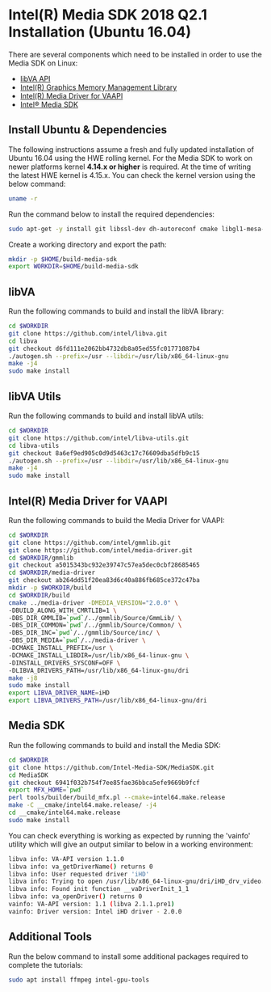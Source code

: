 # Intel(R) Media SDK 2018 Q2.1 Installation (Ubuntu 16.04)
There are several components which need to be installed in order to use the Media SDK on Linux:
 - [libVA API](https://github.com/intel/libva)
 - [Intel(R) Graphics Memory Management Library](https://github.com/intel/gmmlib)
 - [Intel(R) Media Driver for VAAPI](https://github.com/intel/media-driver)
 - [Intel® Media SDK](https://github.com/Intel-Media-SDK/MediaSDK)

## Install Ubuntu & Dependencies
The following instructions assume a fresh and fully updated installation of Ubuntu 16.04 using the HWE rolling kernel. For the Media SDK to work on newer platforms kernel **4.14.x or higher** is required. At the time of writing the latest HWE kernel is 4.15.x. You can check the kernel version using the below command:
``` bash
uname -r
```
Run the command below to install the required dependencies:
``` bash
sudo apt-get -y install git libssl-dev dh-autoreconf cmake libgl1-mesa-dev libpciaccess-dev
```
Create a working directory and export the path:
``` bash
mkdir -p $HOME/build-media-sdk
export WORKDIR=$HOME/build-media-sdk
```

## libVA
Run the following commands to build and install the libVA library:
``` bash
cd $WORKDIR
git clone https://github.com/intel/libva.git
cd libva
git checkout d6fd111e2062bb4732db8a05ed55fc01771087b4
./autogen.sh --prefix=/usr --libdir=/usr/lib/x86_64-linux-gnu
make -j4
sudo make install
```
## libVA Utils
Run the following commands to build and install libVA utils:
``` bash
cd $WORKDIR
git clone https://github.com/intel/libva-utils.git
cd libva-utils
git checkout 8a6ef9ed905c0d9d5463c17c76609dba5dfb9c15
./autogen.sh --prefix=/usr --libdir=/usr/lib/x86_64-linux-gnu
make -j4
sudo make install
```
## Intel(R) Media Driver for VAAPI
Run the following commands to build the Media Driver for VAAPI:
``` bash
cd $WORKDIR
git clone https://github.com/intel/gmmlib.git
git clone https://github.com/intel/media-driver.git
cd $WORKDIR/gmmlib
git checkout a5015343bc932e39747c57ea5dec0cbf28685465
cd $WORKDIR/media-driver
git checkout ab264dd51f20ea83d6c40a886fb685ce372c47ba
mkdir -p $WORKDIR/build
cd $WORKDIR/build
cmake ../media-driver -DMEDIA_VERSION="2.0.0" \
-DBUILD_ALONG_WITH_CMRTLIB=1 \
-DBS_DIR_GMMLIB=`pwd`/../gmmlib/Source/GmmLib/ \
-DBS_DIR_COMMON=`pwd`/../gmmlib/Source/Common/ \
-DBS_DIR_INC=`pwd`/../gmmlib/Source/inc/ \
-DBS_DIR_MEDIA=`pwd`/../media-driver \
-DCMAKE_INSTALL_PREFIX=/usr \
-DCMAKE_INSTALL_LIBDIR=/usr/lib/x86_64-linux-gnu \
-DINSTALL_DRIVERS_SYSCONF=OFF \
-DLIBVA_DRIVERS_PATH=/usr/lib/x86_64-linux-gnu/dri
make -j8
sudo make install
export LIBVA_DRIVER_NAME=iHD
export LIBVA_DRIVERS_PATH=/usr/lib/x86_64-linux-gnu/dri
```
## Media SDK
Run the following commands to build and install the Media SDK:
``` bash
cd $WORKDIR
git clone https://github.com/Intel-Media-SDK/MediaSDK.git
cd MediaSDK
git checkout 6941f032b754f7ee85fae36bbca5efe9669b9fcf
export MFX_HOME=`pwd`
perl tools/builder/build_mfx.pl --cmake=intel64.make.release
make -C __cmake/intel64.make.release/ -j4
cd __cmake/intel64.make.release
sudo make install
```
You can check everything is working as expected by running the 'vainfo' utility which will give an output similar to below in a working environment:
``` bash
libva info: VA-API version 1.1.0
libva info: va_getDriverName() returns 0
libva info: User requested driver 'iHD'
libva info: Trying to open /usr/lib/x86_64-linux-gnu/dri/iHD_drv_video.so
libva info: Found init function __vaDriverInit_1_1
libva info: va_openDriver() returns 0
vainfo: VA-API version: 1.1 (libva 2.1.1.pre1)
vainfo: Driver version: Intel iHD driver - 2.0.0
```
## Additional Tools
Run the below command to install some additional packages required to complete the tutorials:
``` bash
sudo apt install ffmpeg intel-gpu-tools
